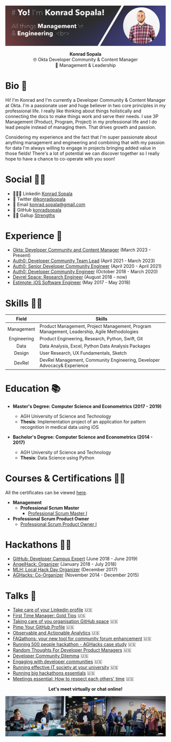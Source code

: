 ![](/Assets/GitHubBanner.png)

<p align="center">
<b> Konrad Sopala </b> <br>
🤓 Okta Developer Community & Content Manager <br>
🔧 Management & Leadership <br>
</p>

# Bio 👋

Hi! I'm Konrad and I'm currently a Developer Community & Content Manager at Okta. I'm a passionate user and huge believer in two core principles in my professional life. I really like thinking about things holistically and connecting the docs to make things work and serve their needs. I use 3P Management (Product, Program, Project) in my professional life and I do lead people instead of managing them. That drives growth and passion.

Considering my experience and the fact that I'm super passionate about anything management and engineering and combining that with my passion for data I'm always willing to engage in projects bringing added value in those fields! There's a lot of potential we can discover together so I really hope to have a chance to co-operate with you soon!

# Social 🤜🤛

* 👨🏽‍🎓 Linkedin  [Konrad Sopala](www.linkedin.com/in/konradsopala)
* 🐤 Twitter  [@konradsopala](https://twitter.com/konradsopala)
* 📧 Email  [konrad.sopala@gmail.com](konrad.sopala@gmail.com)
* 🐙 GitHub  [konradsopala](https://github.com/konradsopala)
* 💪🏼 Gallup [Strengths](https://github.com/konradsopala/github-linkedin/blob/master/GallupInstitute/CliftonStrengthsFinder.md)

# Experience 🧓

* [Okta: Developer Community and Content Manager](https://www.okta.com/) (March 2023 - Present) <br>
* [Auth0: Developer Community Team Lead](https://auth0.com/) (April 2021 - March 2023) <br>
* [Auth0: Senior Developer Community Engineer](https://auth0.com/) (April 2020 - April 2021) <br>
* [Auth0: Developer Community Engineer](https://auth0.com/) (October 2018 - March 2020) <br>
* [Devrel Space: Research Engineer](https://twitter.com/devrelspace) (August 2018 - now) <br>
* [Estimote: iOS Software Engineer](https://estimote.com/) (May 2017 - May 2018) <br>

# Skills 🙅‍♂️

|         Field        | Skills                                                                                      |
|:--------------------:|---------------------------------------------------------------------------------------------|
|       Management     | Product Management, Project Management, Program Management, Leadership, Agile Methodologies |
|      Engineering     | Product Engineering, Research, Python, Swift, Git                                           |
|          Data        | Data Analysis, Excel, Python Data Analysis Packages                                         |
|         Design       | User Research, UX Fundamentals, Sketch                                                      |
|        DevRel        | DevRel Management, Community Engineering, Developer Advocacy& Experience                    |

# Education 📚

* **Master's Degree: Computer Science and Econometrics (2017 - 2019)**
    * AGH University of Science and Technology
    * **Thesis**: Implementation project of an application for pattern recognition in medical data using iOS

* **Bachelor's Degree: Computer Science and Econometrics (2014 - 2017)**
    * AGH University of Science and Technology
    * **Thesis**: Data Science using Python

# Courses & Certifications 👨‍🏫

All the certificates can be viewed [here](https://github.com/konradsopala/github-linkedin/tree/master/Certificates).

* **Management**
  * **Professional Scrum Master**
    * [Professional Scrum Master I](https://www.scrum.org/professional-scrum-master-i-certification)
* **Professional Scrum Product Owner**
    * [Professional Scrum Product Owner I](https://www.scrum.org/professional-scrum-product-owner-i-certification)

# Hackathons 🙋‍♂️

* [GitHub: Developer Campus Expert](https://education.github.com/students/experts) (June 2018 - June 2019) <br>
* [AngelHack: Organizer](https://angelhack.com/) (January 2018 - July 2018) <br>
* [MLH: Local Hack Day Organizer](https://localhackday.mlh.io/) (December 2017) <br>
* [AGHacks: Co-Organizer](https://pl-pl.facebook.com/AGHacks) (November 2014 - December 2015) <br>

# Talks 🎤

* [Take care of your Linkedin profile](https://github.com/konradsopala/github-linkedin/blob/master/Presentations/TakeCareOfYourLinkedinLProfile.pdf) 🇺🇸<br>
* [First Time Manager: Gold Tips](https://github.com/konradsopala/github-linkedin/blob/master/Presentations/FirstTimeManager.pdf) 🇺🇸<br>
* [Taking care of you organisation GitHub space](https://github.com/konradsopala/github-linkedin/blob/master/Presentations/CompanyGitHubSpace.pdf) 🇺🇸<br>
* [Pimp Your GitHub Profile](https://github.com/konradsopala/github-linkedin/blob/master/Presentations/PimpYourGitHubProfile.pdf) 🇺🇸<br>
* [Observable and Actionable Analytics](https://github.com/konradsopala/github-linkedin/blob/master/Presentations/ObservableAndActionableAnalytics.pdf) 🇺🇸<br>
* [FAQathons: your new tool for community forum enhancement](https://github.com/konradsopala/github-linkedin/blob/master/Presentations/FAQathons.pdf) 🇺🇸<br>
* [Running 500 people hackathon - AGHacks case study](https://github.com/konradsopala/github-linkedin/blob/master/Presentations/Running500peoplehackathon.pdf) 🇺🇸<br>
* [Random Thoughts For Developer Product Managers](https://github.com/konradsopala/github-linkedin/blob/master/Presentations/RandomThoughtsForDeveloperProductManagers.pdf) 🇺🇸<br>
* [Developer Community Dilemma](https://github.com/konradsopala/github-linkedin/blob/master/Presentations/DeveloperCommunityDilemma.pdf) 🇺🇸<br>
* [Engaging with developer communities](https://github.com/konradsopala/github-linkedin/blob/master/Presentations/EngagingWithDeveloperCommunity.pdf) 🇺🇸<br>
* [Running effective IT society at your university](https://github.com/konradsopala/github-linkedin/blob/master/Presentations/GitHubCampusExpertsPresentation.pdf) 🇺🇸<br>
* [Running big hackathons essentials](https://github.com/konradsopala/github-linkedin/blob/master/Presentations/RunningBigHackathons.pdf) 🇺🇸<br>
* [Meetings essential: How to respect each others' time](https://github.com/konradsopala/github-linkedin/blob/master/Presentations/MeetingsEssentials.pdf) 🇺🇸<br>

<p align="center">
<b> Let's meet virtually or chat online! </b> <br>
</p>

![](/Assets/CoverBottom.png)
